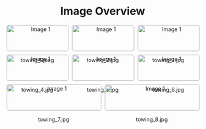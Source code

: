<h1 style ="text-align: center;"> Image Overview </h1>
<div style="display: flex; flex-wrap: wrap; gap: 10px; justify-content: center;">
<div style="flex: 1 1 calc(33.333% - 20px); max-width: 300px; text-align: center;">
<img src="https://media.evkx.net/multimedia/technology/cargoandtowing/towing/towing_1_xst.jpeg" alt="Image 1" style="width: 100%; border: 1px solid #ddd; border-radius: 5px;">
<p>towing_1.jpeg</p>
</div>
<div style="flex: 1 1 calc(33.333% - 20px); max-width: 300px; text-align: center;">
<img src="https://media.evkx.net/multimedia/technology/cargoandtowing/towing/towing_2_xst.jpg" alt="Image 1" style="width: 100%; border: 1px solid #ddd; border-radius: 5px;">
<p>towing_2.jpg</p>
</div>
<div style="flex: 1 1 calc(33.333% - 20px); max-width: 300px; text-align: center;">
<img src="https://media.evkx.net/multimedia/technology/cargoandtowing/towing/towing_3_xst.jpg" alt="Image 1" style="width: 100%; border: 1px solid #ddd; border-radius: 5px;">
<p>towing_3.jpg</p>
</div>
<div style="flex: 1 1 calc(33.333% - 20px); max-width: 300px; text-align: center;">
<img src="https://media.evkx.net/multimedia/technology/cargoandtowing/towing/towing_4_xst.jpg" alt="Image 1" style="width: 100%; border: 1px solid #ddd; border-radius: 5px;">
<p>towing_4.jpg</p>
</div>
<div style="flex: 1 1 calc(33.333% - 20px); max-width: 300px; text-align: center;">
<img src="https://media.evkx.net/multimedia/technology/cargoandtowing/towing/towing_5_xst.jpg" alt="Image 1" style="width: 100%; border: 1px solid #ddd; border-radius: 5px;">
<p>towing_5.jpg</p>
</div>
<div style="flex: 1 1 calc(33.333% - 20px); max-width: 300px; text-align: center;">
<img src="https://media.evkx.net/multimedia/technology/cargoandtowing/towing/towing_6_xst.jpg" alt="Image 1" style="width: 100%; border: 1px solid #ddd; border-radius: 5px;">
<p>towing_6.jpg</p>
</div>
<div style="flex: 1 1 calc(33.333% - 20px); max-width: 300px; text-align: center;">
<img src="https://media.evkx.net/multimedia/technology/cargoandtowing/towing/towing_7_xst.jpg" alt="Image 1" style="width: 100%; border: 1px solid #ddd; border-radius: 5px;">
<p>towing_7.jpg</p>
</div>
<div style="flex: 1 1 calc(33.333% - 20px); max-width: 300px; text-align: center;">
<img src="https://media.evkx.net/multimedia/technology/cargoandtowing/towing/towing_8_xst.jpg" alt="Image 1" style="width: 100%; border: 1px solid #ddd; border-radius: 5px;">
<p>towing_8.jpg</p>
</div>
</div>
